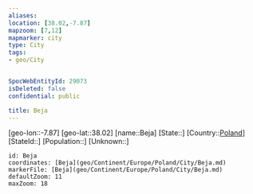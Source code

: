 ```yaml
---
aliases: 
location: [38.02,-7.87]
mapzoom: [7,12] 
mapmarker: city 
type: City
tags:
- geo/City


SpocWebEntityId: 29073
isDeleted: false
confidential: public

title: Beja
---
```

[geo-lon::-7.87]
[geo-lat::38.02]
[name::Beja]
[State::]
[Country::[Poland](geo/Continent/Europe/Poland.md)]
[StateId::]
[Population::]
[Unknown::]


```leaflet
id: Beja
coordinates: [Beja](geo/Continent/Europe/Poland/City/Beja.md)
markerFile: [Beja](geo/Continent/Europe/Poland/City/Beja.md)
defaultZoom: 11 
maxZoom: 18
```


